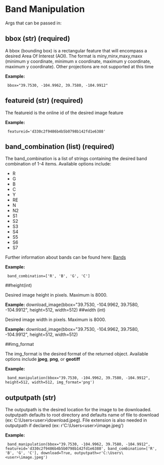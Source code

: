 # Band Manipulation


Args that can be passed in:

## bbox (str) (required)

  A bbox (bounding box) is a rectangular feature that will encompass a desired Area Of Interest (AOI).
  The format is miny,minx,maxy,maxx (minimum y coordinate, minimum x coordinate, maximum y coordinate, maximum y coordinate). Other projections are not supported at this time

   **Example:**
   
     bbox="39.7530, -104.9962, 39.7580, -104.9912"


## featureid (str) (required)

  The featureid is the online id of the desired image feature

   **Example:**
   
     featureid='d330c2f9486b4b5b0798b142fd1e6388'

## band_combination (list) (required)

  The band_combination is a list of strings containing the desired band combination of 1-4 items. Available options include:

   * R
   * G
   * B
   * C
   * Y
   * RE
   * N
   * N2
   * S1
   * S2
   * S3
   * S4
   * S5
   * S6
   * S7

  Further information about bands can be found here: [Bands](https://securewatchdocs.maxar.com/en-us/Miscellaneous/DevGuides/WMTS/WMTS_GetTile.htm#TheBandsParameter)

   **Example:**
   
     band_combination=['R', 'B', 'G', 'C']

##height(int)

  Desired image height in pixels. Maximum is 8000.

   **Example:**
     download_image(bbox="39.7530, -104.9962, 39.7580, -104.9912", height=512, width=512)
##width (int)

  Desired image width in pixels. Maximum is 8000.

   **Example:**
     download_image(bbox="39.7530, -104.9962, 39.7580, -104.9912", height=512, width=512)

##img_format

  The img_format is the desired format of the returned object. Available options include **jpeg**, **png**, or **geotiff**

   **Example:**
   
     band_manipulation(bbox="39.7530, -104.9962, 39.7580, -104.9912", height=512, width=512, img_format='png')

## outputpath (str)

  The outputpath is the desired location for the image to be downloaded. outputpath defaults to root directory and defaults name of file 
  to download (ex: C:\Users\<user>\download.jpeg). File extension is also needed in outputpath if declared (ex: r'C:\Users\<user>\image.jpeg')

   **Example:**
   
     band_manipulation(bbox="39.7530, -104.9962, 39.7580, -104.9912", featureid='d330c2f9486b4b5b0798b142fd1e6388', band_combination=['R', 'B', 'G', 'C'], download=True, outputpath=r'C:\Users\<user>\image.jpeg')